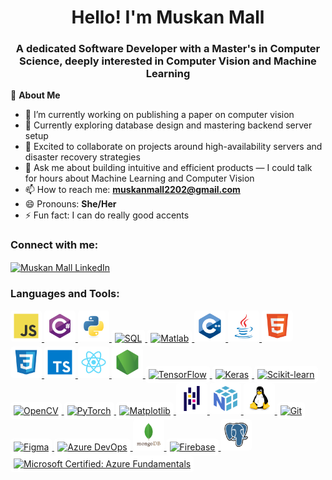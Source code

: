 
<h1 align="center">Hello! I'm Muskan Mall</h1>
<h3 align="center">A dedicated Software Developer with a Master's in Computer Science, deeply interested in Computer Vision and Machine Learning</h3>



🌟 **About Me**

- 🔭 I’m currently working on publishing a paper on computer vision
- 🌱 Currently exploring database design and mastering backend server setup
- 👯 Excited to collaborate on projects around high-availability servers and disaster recovery strategies
- 💬 Ask me about building intuitive and efficient products — I could talk for hours about Machine Learning and Computer Vision
- 📫 How to reach me: **muskanmall2202@gmail.com**
- 😄 Pronouns: **She/Her**
- ⚡ Fun fact: I can do really good accents

<h3 align="left">Connect with me:</h3>
<p align="left">
<a href="https://www.linkedin.com/in/muskanmall/" target="blank"><img align="center" src="https://raw.githubusercontent.com/rahuldkjain/github-profile-readme-generator/master/src/images/icons/Social/linked-in-alt.svg" alt="Muskan Mall LinkedIn" height="30" width="40" /></a>
</p>

  

<h3 align="left">Languages and Tools:</h3>
<p>
  <!-- Languages -->
  <a href="https://www.javascript.com/" target="_blank" rel="noreferrer"> 
    <img src="https://raw.githubusercontent.com/devicons/devicon/master/icons/javascript/javascript-original.svg" alt="JavaScript" width="40" height="40" style="background-color: white; padding: 5px; border-radius: 5px;"/> 
  </a>
  <a href="https://docs.microsoft.com/en-us/dotnet/csharp/" target="_blank" rel="noreferrer"> 
    <img src="https://raw.githubusercontent.com/devicons/devicon/master/icons/csharp/csharp-original.svg" alt="C#" width="40" height="40" style="background-color: white; padding: 5px; border-radius: 5px;"/> 
  </a>
  <a href="https://www.python.org" target="_blank" rel="noreferrer"> 
    <img src="https://raw.githubusercontent.com/devicons/devicon/master/icons/python/python-original.svg" alt="Python" width="40" height="40" style="background-color: white; padding: 5px; border-radius: 5px;"/> 
  </a>
  <a href="https://www.w3schools.com/sql/" target="_blank" rel="noreferrer"> 
    <img src="https://www.vectorlogo.zone/logos/mysql/mysql-ar21.svg" alt="SQL" width="40" height="40" style="background-color: white; padding: 5px; border-radius: 5px;"/> 
  </a>
  <a href="https://www.mathworks.com/products/matlab.html" target="_blank" rel="noreferrer"> 
    <img src="https://upload.wikimedia.org/wikipedia/commons/2/21/Matlab_Logo.png" alt="Matlab" width="40" height="40" style="background-color: white; padding: 5px; border-radius: 5px;"/>
  </a>
  <a href="https://isocpp.org/" target="_blank" rel="noreferrer"> 
    <img src="https://raw.githubusercontent.com/devicons/devicon/master/icons/cplusplus/cplusplus-original.svg" alt="C++" width="40" height="40" style="background-color: white; padding: 5px; border-radius: 5px;"/> 
  </a>
  <a href="https://www.java.com" target="_blank" rel="noreferrer"> 
    <img src="https://raw.githubusercontent.com/devicons/devicon/master/icons/java/java-original.svg" alt="Java" width="40" height="40" style="background-color: white; padding: 5px; border-radius: 5px;"/>
  </a>
  <a href="https://developer.mozilla.org/en-US/docs/Web/HTML" target="_blank" rel="noreferrer"> 
    <img src="https://raw.githubusercontent.com/devicons/devicon/master/icons/html5/html5-original.svg" alt="HTML" width="40" height="40" style="background-color: white; padding: 5px; border-radius: 5px;"/>
  </a>
  <a href="https://developer.mozilla.org/en-US/docs/Web/CSS" target="_blank" rel="noreferrer"> 
    <img src="https://raw.githubusercontent.com/devicons/devicon/master/icons/css3/css3-original.svg" alt="CSS" width="40" height="40" style="background-color: white; padding: 5px; border-radius: 5px;"/>
  </a>
  <a href="https://www.typescriptlang.org/" target="_blank" rel="noreferrer"> 
    <img src="https://raw.githubusercontent.com/devicons/devicon/master/icons/typescript/typescript-original.svg" alt="TypeScript" width="40" height="40" style="background-color: white; padding: 5px; border-radius: 5px;"/>
  </a>

  <!-- Technologies -->
  <a href="https://reactjs.org/" target="_blank" rel="noreferrer"> 
    <img src="https://raw.githubusercontent.com/devicons/devicon/master/icons/react/react-original.svg" alt="React" width="40" height="40" style="background-color: white; padding: 5px; border-radius: 5px;"/> 
  </a>
  <a href="https://nodejs.org/" target="_blank" rel="noreferrer"> 
    <img src="https://raw.githubusercontent.com/devicons/devicon/master/icons/nodejs/nodejs-original.svg" alt="NodeJS" width="40" height="40" style="background-color: white; padding: 5px; border-radius: 5px;"/>
  </a>
  <a href="https://www.tensorflow.org" target="_blank" rel="noreferrer"> 
    <img src="https://www.vectorlogo.zone/logos/tensorflow/tensorflow-icon.svg" alt="TensorFlow" width="40" height="40" style="background-color: white; padding: 5px; border-radius: 5px;"/> 
  </a>
  <a href="https://keras.io/" target="_blank" rel="noreferrer"> 
    <img src="https://upload.wikimedia.org/wikipedia/commons/a/ae/Keras_logo.svg" alt="Keras" width="40" height="40" style="background-color: white; padding: 5px; border-radius: 5px;"/> 
  </a>
  <a href="https://scikit-learn.org/" target="_blank" rel="noreferrer"> 
    <img src="https://upload.wikimedia.org/wikipedia/commons/0/05/Scikit_learn_logo_small.svg" alt="Scikit-learn" width="40" height="40" style="background-color: white; padding: 5px; border-radius: 5px;"/>
  </a>
  <a href="https://opencv.org/" target="_blank" rel="noreferrer"> 
    <img src="https://www.vectorlogo.zone/logos/opencv/opencv-icon.svg" alt="OpenCV" width="40" height="40" style="background-color: white; padding: 5px; border-radius: 5px;"/>
  </a>
  <a href="https://pytorch.org/" target="_blank" rel="noreferrer"> 
    <img src="https://www.vectorlogo.zone/logos/pytorch/pytorch-icon.svg" alt="PyTorch" width="40" height="40" style="background-color: white; padding: 5px; border-radius: 5px;"/>
  </a>
  <a href="https://matplotlib.org/" target="_blank" rel="noreferrer"> 
    <img src="https://upload.wikimedia.org/wikipedia/commons/8/84/Matplotlib_icon.svg" alt="Matplotlib" width="40" height="40" style="background-color: white; padding: 5px; border-radius: 5px;"/>
  </a>
  <a href="https://pandas.pydata.org/" target="_blank" rel="noreferrer"> 
    <img src="https://raw.githubusercontent.com/devicons/devicon/master/icons/pandas/pandas-original.svg" alt="Pandas" width="40" height="40" style="background-color: white; padding: 5px; border-radius: 5px;"/>
  </a>
  <a href="https://numpy.org/" target="_blank" rel="noreferrer"> 
    <img src="https://raw.githubusercontent.com/devicons/devicon/master/icons/numpy/numpy-original.svg" alt="NumPy" width="40" height="40" style="background-color: white; padding: 5px; border-radius: 5px;"/>
  </a>
  <a href="https://www.linux.org/" target="_blank" rel="noreferrer"> 
    <img src="https://raw.githubusercontent.com/devicons/devicon/master/icons/linux/linux-original.svg" alt="Linux" width="40" height="40" style="background-color: white; padding: 5px; border-radius: 5px;"/>
  </a>
  <a href="https://git-scm.com/" target="_blank" rel="noreferrer"> 
    <img src="https://www.vectorlogo.zone/logos/git-scm/git-scm-icon.svg" alt="Git" width="40" height="40" style="background-color: white; padding: 5px; border-radius: 5px;"/>
  </a>
  <a href="https://figma.com/" target="_blank" rel="noreferrer"> 
    <img src="https://www.vectorlogo.zone/logos/figma/figma-icon.svg" alt="Figma" width="40" height="40" style="background-color: white; padding: 5px; border-radius: 5px;"/>
  </a>
  <a href="https://azure.microsoft.com/en-us/services/devops/" target="_blank" rel="noreferrer"> 
    <img src="https://www.vectorlogo.zone/logos/microsoft_azure/microsoft_azure-icon.svg" alt="Azure DevOps" width="40" height="40" style="background-color: white; padding: 5px; border-radius: 5px;"/>
  </a>
<!--   <a href="https://flask.palletsprojects.com/" target="_blank" rel="noreferrer"> 
    <img src="https://raw.githubusercontent.com/devicons/devicon/master/icons/flask/flask-original.svg" alt="Flask" width="40" height="40" style="background-color: white; padding: 5px; border-radius: 5px;"/>
  </a>
  <a href="https://nextjs.org/" target="_blank" rel="noreferrer"> 
    <img src="https://cdn.worldvectorlogo.com/logos/nextjs-2.svg" alt="NextJS" width="40" height="40" style="background-color: white; padding: 5px; border-radius: 5px;"/>
  </a>
  <a href="https://expressjs.com/" target="_blank" rel="noreferrer"> 
    <img src="https://www.vectorlogo.zone/logos/expressjs/expressjs-icon.svg" alt="ExpressJS" width="40" height="40" style="background-color: white; padding: 5px; border-radius: 5px;"/>
  </a> -->

  <!-- Databases -->
  <a href="https://www.mongodb.com/" target="_blank" rel="noreferrer"> 
    <img src="https://raw.githubusercontent.com/devicons/devicon/master/icons/mongodb/mongodb-original-wordmark.svg" alt="MongoDB" width="40" height="40" style="background-color: white; padding: 5px; border-radius: 5px;"/> 
  </a>
  <a href="https://firebase.google.com/" target="_blank" rel="noreferrer"> 
    <img src="https://www.vectorlogo.zone/logos/firebase/firebase-icon.svg" alt="Firebase" width="40" height="40" style="background-color: white; padding: 5px; border-radius: 5px;"/>
  </a>
  <a href="https://www.postgresql.org/" target="_blank" rel="noreferrer"> 
    <img src="https://raw.githubusercontent.com/devicons/devicon/master/icons/postgresql/postgresql-original.svg" alt="PostgreSQL" width="40" height="40" style="background-color: white; padding: 5px; border-radius: 5px;"/> 
  </a>

  <!-- Certifications -->
  <a href="https://learn.microsoft.com/en-us/certifications/azure-fundamentals/" target="_blank" rel="noreferrer"> 
    <img src="https://www.vectorlogo.zone/logos/microsoft_azure/microsoft_azure-icon.svg" alt="Microsoft Certified: Azure Fundamentals" width="40" height="40" style="background-color: white; padding: 5px; border-radius: 5px;"/>
  </a>

  </a>
</p>
